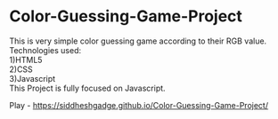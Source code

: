 # Color-Guessing-Game-Project                                                                                                                    
This is very simple color guessing game according to their RGB value.                                                                                       
Technologies used:                                                                                                                                                 
                  1)HTML5                                                                                                                                           
                  2)CSS                                                                                                                                    
                  3)Javascript                                                                                                                                                                         
This Project is fully focused on Javascript. 

Play - https://siddheshgadge.github.io/Color-Guessing-Game-Project/
